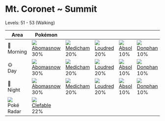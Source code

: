 # Mt. Coronet ~ Summit
Levels: 51 - 53 (Walking)

Area                           | Pokémon                          | &nbsp;                           | &nbsp;                           | &nbsp;                           | &nbsp;                           | &nbsp;                           
---                            | ---                              | ---                              | ---                              | ---                              | ---                              | ---                              
🌅<br>Morning                   | ![][460]<br> [Abomasnow]<br> 30%| ![][308]<br> [Medicham]<br> 20% | ![][294]<br> [Loudred]<br> 20%  | ![][359]<br> [Absol]<br> 10%    | ![][232]<br> [Donphan]<br> 10%  | ![][217]<br> [Ursaring]<br> 10% 
🌞<br>Day                       | ![][460]<br> [Abomasnow]<br> 30%| ![][308]<br> [Medicham]<br> 20% | ![][294]<br> [Loudred]<br> 20%  | ![][359]<br> [Absol]<br> 10%    | ![][232]<br> [Donphan]<br> 10%  | ![][217]<br> [Ursaring]<br> 10% 
🌙<br>Night                     | ![][460]<br> [Abomasnow]<br> 30%| ![][308]<br> [Medicham]<br> 20% | ![][294]<br> [Loudred]<br> 20%  | ![][359]<br> [Absol]<br> 10%    | ![][232]<br> [Donphan]<br> 10%  | ![][217]<br> [Ursaring]<br> 10% 
![][poke-radar]<br> Poké Radar | ![][036]<br> [Clefable]<br> 22%

[Clefable]: ../../pokemon_changes/036/
[Ursaring]: ../../pokemon_changes/217/
[Donphan]: ../../pokemon_changes/232/
[Loudred]: ../../pokemon_changes/294/
[Medicham]: ../../pokemon_changes/308/
[Absol]: ../../pokemon_changes/359/
[Abomasnow]: ../../pokemon_changes/460/
[poke-radar]: ../img/items/poke-radar.png
[036]: ../img/pokemon/036.png
[217]: ../img/pokemon/217.png
[232]: ../img/pokemon/232.png
[294]: ../img/pokemon/294.png
[308]: ../img/pokemon/308.png
[359]: ../img/pokemon/359.png
[460]: ../img/pokemon/460.png
